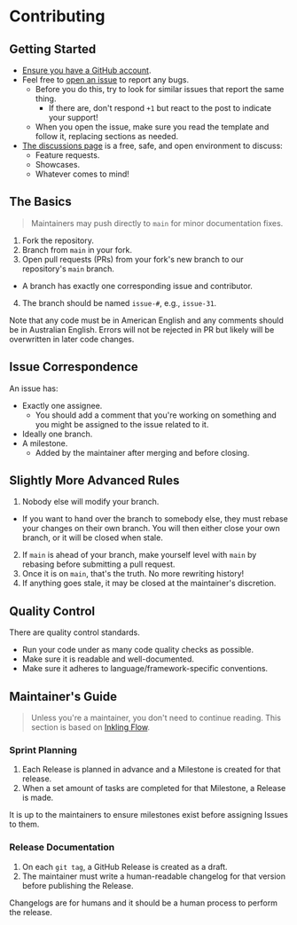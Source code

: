 # Contributing

## Getting Started

- [Ensure you have a GitHub account][join].
- Feel free to [open an issue][report] to report any bugs.
  - Before you do this, try to look for similar issues that report the same thing.
    - If there are, don't respond `+1` but react to the post to indicate your support!
  - When you open the issue, make sure you read the template and follow it, replacing sections as needed.
- [The discussions page][discussions] is a free, safe, and open environment to discuss:
  - Feature requests.
  - Showcases.
  - Whatever comes to mind!

## The Basics

> Maintainers may push directly to `main` for minor documentation fixes.

1. Fork the repository.
2. Branch from `main` in your fork.
3. Open pull requests (PRs) from your fork's new branch to our repository's `main` branch.
  - A branch has exactly one corresponding issue and contributor.
4. The branch should be named `issue-#`, e.g., `issue-31`.

Note that any code must be in American English and any comments should be in Australian English. Errors will not be
rejected in PR but likely will be overwritten in later code changes.

## Issue Correspondence

An issue has:

- Exactly one assignee.
  - You should add a comment that you're working on something and you might be assigned to the issue related to it.
- Ideally one branch.
- A milestone.
  - Added by the maintainer after merging and before closing.

## Slightly More Advanced Rules

1. Nobody else will modify your branch.
  - If you want to hand over the branch to somebody else, they must rebase your changes on their own branch. You
    will then either close your own branch, or it will be closed when stale.
2. If `main` is ahead of your branch, make yourself level with `main` by rebasing before submitting a pull request.
3. Once it is on `main`, that's the truth. No more rewriting history!
4. If anything goes stale, it may be closed at the maintainer's discretion.

## Quality Control

There are quality control standards.

- Run your code under as many code quality checks as possible.
- Make sure it is readable and well-documented.
- Make sure it adheres to language/framework-specific conventions.

## Maintainer's Guide

> Unless you're a maintainer, you don't need to continue reading. This section is based on [Inkling Flow][flow].

### Sprint Planning

1. Each Release is planned in advance and a Milestone is created for that release.
2. When a set amount of tasks are completed for that Milestone, a Release is made.

It is up to the maintainers to ensure milestones exist before assigning Issues to them.

### Release Documentation

1. On each `git tag`, a GitHub Release is created as a draft.
2. The maintainer must write a human-readable changelog for that version before publishing the Release.

Changelogs are for humans and it should be a human process to perform the release.

[join]: https://github.com/join
[report]: /issues/new
[discussions]: /discussions
[flow]: https://github.com/teaminkling/doc-flow
